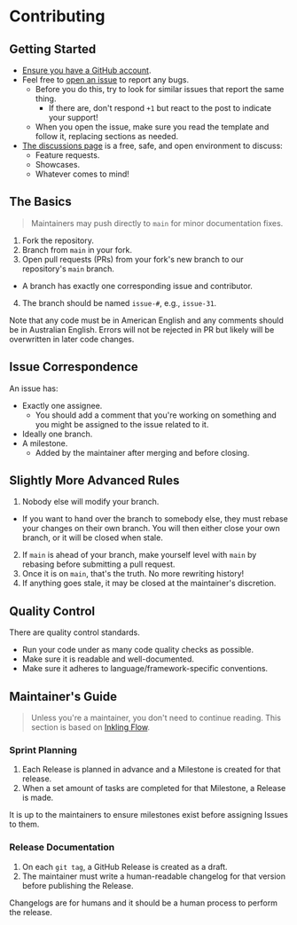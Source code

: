 # Contributing

## Getting Started

- [Ensure you have a GitHub account][join].
- Feel free to [open an issue][report] to report any bugs.
  - Before you do this, try to look for similar issues that report the same thing.
    - If there are, don't respond `+1` but react to the post to indicate your support!
  - When you open the issue, make sure you read the template and follow it, replacing sections as needed.
- [The discussions page][discussions] is a free, safe, and open environment to discuss:
  - Feature requests.
  - Showcases.
  - Whatever comes to mind!

## The Basics

> Maintainers may push directly to `main` for minor documentation fixes.

1. Fork the repository.
2. Branch from `main` in your fork.
3. Open pull requests (PRs) from your fork's new branch to our repository's `main` branch.
  - A branch has exactly one corresponding issue and contributor.
4. The branch should be named `issue-#`, e.g., `issue-31`.

Note that any code must be in American English and any comments should be in Australian English. Errors will not be
rejected in PR but likely will be overwritten in later code changes.

## Issue Correspondence

An issue has:

- Exactly one assignee.
  - You should add a comment that you're working on something and you might be assigned to the issue related to it.
- Ideally one branch.
- A milestone.
  - Added by the maintainer after merging and before closing.

## Slightly More Advanced Rules

1. Nobody else will modify your branch.
  - If you want to hand over the branch to somebody else, they must rebase your changes on their own branch. You
    will then either close your own branch, or it will be closed when stale.
2. If `main` is ahead of your branch, make yourself level with `main` by rebasing before submitting a pull request.
3. Once it is on `main`, that's the truth. No more rewriting history!
4. If anything goes stale, it may be closed at the maintainer's discretion.

## Quality Control

There are quality control standards.

- Run your code under as many code quality checks as possible.
- Make sure it is readable and well-documented.
- Make sure it adheres to language/framework-specific conventions.

## Maintainer's Guide

> Unless you're a maintainer, you don't need to continue reading. This section is based on [Inkling Flow][flow].

### Sprint Planning

1. Each Release is planned in advance and a Milestone is created for that release.
2. When a set amount of tasks are completed for that Milestone, a Release is made.

It is up to the maintainers to ensure milestones exist before assigning Issues to them.

### Release Documentation

1. On each `git tag`, a GitHub Release is created as a draft.
2. The maintainer must write a human-readable changelog for that version before publishing the Release.

Changelogs are for humans and it should be a human process to perform the release.

[join]: https://github.com/join
[report]: /issues/new
[discussions]: /discussions
[flow]: https://github.com/teaminkling/doc-flow
